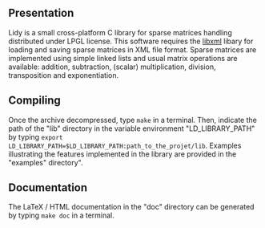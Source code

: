 Presentation
------------
Lidy is a small cross-platform C library for sparse matrices handling distributed under LPGL license. This software requires the [libxml](http://www.xmlsoft.org/) libary for loading and saving sparse matrices in XML file format. Sparse matrices are implemented using simple linked lists and usual matrix operations are available: addition, subtraction, (scalar) multiplication, division, transposition and exponentiation.

Compiling
---------
Once the archive decompressed, type `make` in a terminal. Then, indicate the path of the "lib" directory in the variable environment "LD_LIBRARY_PATH" by typing `export LD_LIBRARY_PATH=$LD_LIBRARY_PATH:path_to_the_projet/lib`. Examples illustrating the features implemented in the library are provided in the "examples" directory".

Documentation
-------------
The LaTeX / HTML documentation in the "doc" directory can be generated by typing `make doc` in a terminal.
